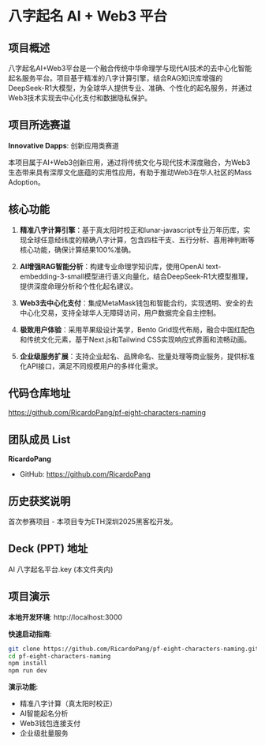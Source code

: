 # 八字起名 AI + Web3 平台

## 项目概述

八字起名AI+Web3平台是一个融合传统中华命理学与现代AI技术的去中心化智能起名服务平台。项目基于精准的八字计算引擎，结合RAG知识库增强的DeepSeek-R1大模型，为全球华人提供专业、准确、个性化的起名服务，并通过Web3技术实现去中心化支付和数据隐私保护。

## 项目所选赛道

**Innovative Dapps**: 创新应用类赛道

本项目属于AI+Web3创新应用，通过将传统文化与现代技术深度融合，为Web3生态带来具有深厚文化底蕴的实用性应用，有助于推动Web3在华人社区的Mass Adoption。

## 核心功能

1. **精准八字计算引擎**：基于真太阳时校正和lunar-javascript专业万年历库，实现全球任意经纬度的精确八字计算，包含四柱干支、五行分析、喜用神判断等核心功能，确保计算结果100%准确。

2. **AI增强RAG智能分析**：构建专业命理学知识库，使用OpenAI text-embedding-3-small模型进行语义向量化，结合DeepSeek-R1大模型推理，提供深度命理分析和个性化起名建议。

3. **Web3去中心化支付**：集成MetaMask钱包和智能合约，实现透明、安全的去中心化交易，支持全球华人无障碍访问，用户数据完全自主控制。

4. **极致用户体验**：采用苹果级设计美学，Bento Grid现代布局，融合中国红配色和传统文化元素，基于Next.js和Tailwind CSS实现响应式界面和流畅动画。

5. **企业级服务扩展**：支持企业起名、品牌命名、批量处理等商业服务，提供标准化API接口，满足不同规模用户的多样化需求。

## 代码仓库地址

https://github.com/RicardoPang/pf-eight-characters-naming

## 团队成员 List

**RicardoPang**
- GitHub: https://github.com/RicardoPang

## 历史获奖说明

首次参赛项目 - 本项目专为ETH深圳2025黑客松开发。

## Deck (PPT) 地址

AI 八字起名平台.key (本文件夹内)

## 项目演示

**本地开发环境**: http://localhost:3000

**快速启动指南**:
```bash
git clone https://github.com/RicardoPang/pf-eight-characters-naming.git
cd pf-eight-characters-naming
npm install
npm run dev
```

**演示功能**:
- 精准八字计算（真太阳时校正）
- AI智能起名分析
- Web3钱包连接支付
- 企业级批量服务
